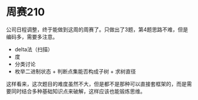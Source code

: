 # 周赛210

公司日程调整，终于能做到这周的周赛了。只做出了3题，第4题思路不难，但是编码多，需要多注意。

- delta法（扫描）
- 度
- 分类讨论
- 枚举二进制状态 + 判断点集能否构成子树 + 求树直径

这样看来，这次题目的难度虽然不大，但是都不是那种可以直接套框架的，而是需要同时结合多种基础知识点来破解，这样应该也能锻炼思维。
